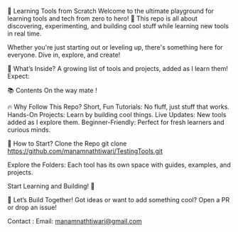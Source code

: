 🚀 Learning Tools from Scratch
Welcome to the ultimate playground for learning tools and tech from zero to hero! 🎉 This repo is all about discovering, experimenting, and building cool stuff while learning new tools in real time.

Whether you're just starting out or leveling up, there's something here for everyone. Dive in, explore, and create!

🌟 What’s Inside?
A growing list of tools and projects, added as I learn them! Expect:

📚 Contents
On the way mate !


🔥 Why Follow This Repo?
Short, Fun Tutorials: No fluff, just stuff that works.
Hands-On Projects: Learn by building cool things.
Live Updates: New tools added as I explore them.
Beginner-Friendly: Perfect for fresh learners and curious minds.

🎉 How to Start?
Clone the Repo
git clone https://github.com/manamnathtiwari/TestingTools.git 


Explore the Folders: Each tool has its own space with guides, examples, and projects.

Start Learning and Building! 🚀

🌈 Let’s Build Together!
Got ideas or want to add something cool? Open a PR or drop an issue!

Contact :
Email: manamnathtiwari@gmail.com